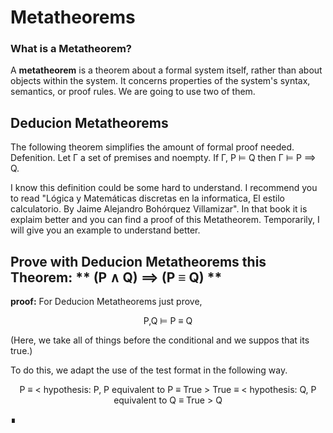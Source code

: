 # Metatheorems
### What is a Metatheorem?
A **metatheorem** is a theorem about a formal system itself, rather than about objects within the system. It concerns properties of the system's syntax, semantics, or proof rules.
We are going to use two of them.
## Deducion Metatheorems
The following theorem simplifies the amount of formal proof needed.
Defenition.
Let Γ a set of premises and noempty. If Γ, P ⊨ Q then Γ ⊨ P ⟹ Q.

I know this definition could be some hard to understand. I recommend you to read "Lógica y Matemáticas discretas en la informatica, El estilo calculatorio. By Jaime Alejandro Bohórquez Villamizar". In that book it is explaim better and you can find a proof of this Metatheorem. 
Temporarily, I will give you an example to understand better.
## Prove with Deducion Metatheorems this Theorem: ** (P ∧ Q) ⟹ (P ≡ Q) **
**proof:**
For Deducion Metatheorems just prove, 
<p align="center">
P,Q ⊨ P ≡ Q
</p>
(Here, we take all of things before the conditional and we suppos that its true.)

To do this, we adapt the use of the test format in the following way.
<p align="center">
P
≡ < hypothesis: P, P equivalent to P ≡ True >
True
≡  < hypothesis: Q, P equivalent to Q ≡ True >
Q
</p>
∎

